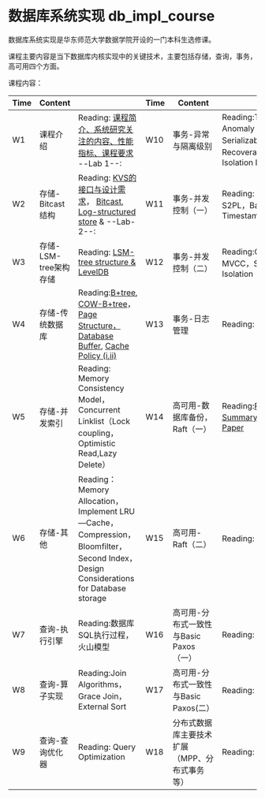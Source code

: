 # 数据库系统实现 db_impl_course

数据库系统实现是华东师范大学数据学院开设的一门本科生选修课。

课程主要内容是当下数据库内核实现中的关键技术，主要包括存储，查询，事务，高可用四个方面。


课程内容：

| Time | Content| |Time|Content| |
|------|-------|------|------|------|------|
|W1| 课程介绍|Reading: [课程简介、系统研究关注的内容、性能指标、课程要求](https://github.com/dase314/dase314.github.io/blob/main/files/W1-Intro.pptx) --Lab 1--:  |W10| 事务-异常与隔离级别 | Reading:Transaction Anomaly ，Serializablity， Recoverability， Isolation Levels|
|W2|存储-Bitcast结构|Reading: [KVS的接口与设计需求](https://github.com/dase314/dase314.github.io/blob/main/files/W2-KVS%E6%8E%A5%E5%8F%A3.pptx)， [Bitcast](https://github.com/dase314/dase314.github.io/blob/main/files/W2-Bitcast.pptx), [Log-structured store](http://blog.notdot.net/2009/12/Damn-Cool-Algorithms-Log-structured-storage) &  --Lab-2--: |W11|事务-并发控制（一） | Reading: 2PL，S2PL，Basic Timestamp|
|W3|存储-LSM-tree架构存储|Reading: [LSM-tree structure & LevelDB](https://github.com/dase314/dase314.github.io/blob/main/files/W2-LSM-tree.pptx) |W12| 事务-并发控制（二）|Reading:OCC， MVCC，Snapshot Isolation |
|W4|存储-传统数据库|Reading:[B+tree](https://www.geeksforgeeks.org/introduction-of-b-tree/?ref=lbp),  [COW-B+tree](http://www.bzero.se/ldapd/btree.html)，[Page Structure，Database Buffer](https://github.com/dase314/dase314.github.io/blob/main/files/W4-BufferPool.pptx), [Cache Policy (i](https://www.geeksforgeeks.org/page-replacement-algorithms-in-operating-systems/)[,ii)](http://www.mathcs.emory.edu/~cheung/Courses/355/Syllabus/9-virtual-mem/SC-replace.html) |W13| 事务-日志管理|Reading:|
|W5|存储-并发索引|Reading: Memory Consistency Model，Concurrent Linklist（Lock coupling，Optimistic Read,Lazy Delete）|W14|高可用-数据库备份，Raft（一） |Reading:[Raft Summary](https://dase314.github.io/blog/distributed_consensus/Raft%E4%BB%8B%E7%BB%8D.html)， [Raft Paper](https://web.stanford.edu/~ouster/cgi-bin/papers/raft-atc14) | 
|W6|存储-其他 |Reading：Memory Allocation，Implement LRU—Cache，Compression，Bloomfilter，Second Index， Design Considerations for Database storage |W15|高可用-Raft（二）|Reading: 见上 |
|W7|查询-执行引擎|Reading:数据库SQL执行过程，火山模型|W16|高可用-分布式一致性与Basic Paxos（一）|Reading: |
|W8|查询-算子实现|Reading:Join Algorithms，Grace Join，External Sort|W17|高可用-分布式一致性与Basic Paxos(二）|Reading: 如上|
|W9|查询-查询优化器|Reading: Query Optimization |W18|分布式数据库主要技术扩展（MPP、分布式事务等）|Reading:|
